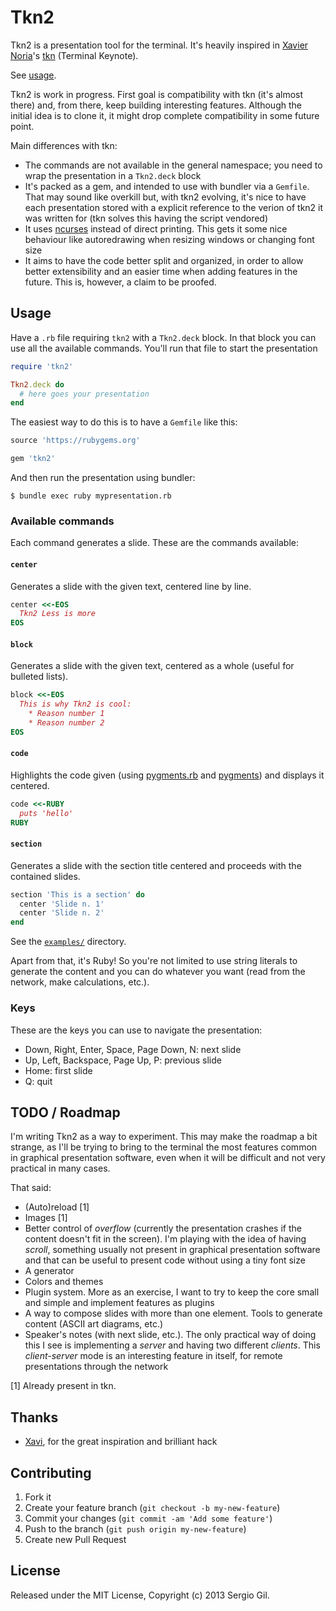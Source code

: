# Tkn2

Tkn2 is a presentation tool for the terminal. It's heavily inspired in [Xavier Noria](http://www.hashref.com/)'s
[tkn](https://github.com/fxn/tkn) (Terminal Keynote).

See [usage](#usage).

Tkn2 is work in progress. First goal is compatibility with tkn (it's almost there) and, from there, keep building
interesting features. Although the initial idea is to clone it, it might drop complete compatibility in some future
point.

Main differences with tkn:

* The commands are not available in the general namespace; you need to wrap the presentation in a `Tkn2.deck` block
* It's packed as a gem, and intended to use with bundler via a `Gemfile`. That may sound like overkill but, with tkn2
  evolving, it's nice to have each presentation stored with a explicit reference to the verion of tkn2 it was written
  for (tkn solves this having the script vendored)
* It uses [ncurses](http://www.gnu.org/software/ncurses/) instead of direct printing. This gets it some nice behaviour
  like autoredrawing when resizing windows or changing font size
* It aims to have the code better split and organized, in order to allow better extensibility and an easier time when
  adding features in the future. This is, however, a claim to be proofed.

## Usage

Have a `.rb` file requiring `tkn2` with a `Tkn2.deck` block. In that block you can use all the available commands.
You'll run that file to start the presentation

```ruby
require 'tkn2'

Tkn2.deck do
  # here goes your presentation
end
```

The easiest way to do this is to have a `Gemfile` like this:

```ruby
source 'https://rubygems.org'

gem 'tkn2'
```

And then run the presentation using bundler:

```
$ bundle exec ruby mypresentation.rb
```

### Available commands

Each command generates a slide. These are the commands available:

#### `center`

Generates a slide with the given text, centered line by line.

```ruby
center <<-EOS
  Tkn2 Less is more
EOS
```

#### `block`

Generates a slide with the given text, centered as a whole (useful for bulleted lists).

```ruby
block <<-EOS
  This is why Tkn2 is cool:
    * Reason number 1
    * Reason number 2
EOS
```

#### `code`

Highlights the code given (using [pygments.rb](https://github.com/tmm1/pygments.rb) and
[pygments](http://pygments.org/)) and displays it centered.

```ruby
code <<-RUBY
  puts 'hello'
RUBY
```

#### `section`

Generates a slide with the section title centered and proceeds with the contained slides.

```ruby
section 'This is a section' do
  center 'Slide n. 1'
  center 'Slide n. 2'
end
```

See the [`examples/`](examples/) directory.

Apart from that, it's Ruby! So you're not limited to use string literals to generate the content and you can do whatever
you want (read from the network, make calculations, etc.).

### Keys

These are the keys you can use to navigate the presentation:

* Down, Right, Enter, Space, Page Down, N: next slide
* Up, Left, Backspace, Page Up, P: previous slide
* Home: first slide
* Q: quit

## TODO / Roadmap

I'm writing Tkn2 as a way to experiment. This may make the roadmap a bit strange, as I'll be trying to bring to the
terminal the most features common in graphical presentation software, even when it will be difficult and not very practical in many cases.

That said:

* (Auto)reload [1]
* Images [1]
* Better control of *overflow* (currently the presentation crashes if the content doesn't fit in the screen). I'm
  playing with the idea of having *scroll*, something usually not present in graphical presentation software and that
  can be useful to present code without using a tiny font size
* A generator
* Colors and themes
* Plugin system. More as an exercise, I want to try to keep the core small and simple and implement features as plugins
* A way to compose slides with more than one element. Tools to generate content (ASCII art diagrams, etc.)
* Speaker's notes (with next slide, etc.). The only practical way of doing this I see is implementing a *server* and
  having two different *clients*. This *client-server* mode is an interesting feature in itself, for remote
  presentations through the network

[1] Already present in tkn.

## Thanks

* [Xavi](http://www.hashref.com/), for the great inspiration and brilliant hack

## Contributing

1. Fork it
2. Create your feature branch (`git checkout -b my-new-feature`)
3. Commit your changes (`git commit -am 'Add some feature'`)
4. Push to the branch (`git push origin my-new-feature`)
5. Create new Pull Request

## License

Released under the MIT License, Copyright (c) 2013 Sergio Gil.
